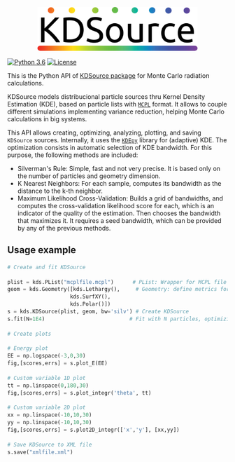 <p align="center">
<img src="../img/kdsource_logo.png" alt="logo" height="100"/>
</p>

[![Python 3.6](https://img.shields.io/badge/python-3.6%2B-blue)](https://www.python.org/downloads/release/python-360/)
[![License](https://img.shields.io/badge/License-GPL3-blue.svg)](https://tldrlegal.com/license/gnu-general-public-license-v3-(gpl-3))

This is the Python API of [KDSource package](https://github.com/inti-abbate/KDSource) for Monte Carlo radiation calculations.

KDSource models distribucional particle sources thru Kernel Density Estimation (KDE), based on particle lists with [`MCPL`](https://mctools.github.io/mcpl/) format. It allows to couple different simulations implementing variance reduction, helping Monte Carlo calculations in big systems.

This API allows creating, optimizing, analyzing, plotting, and saving `KDSource` sources. Internally, it uses the [`KDEpy`](https://kdepy.readthedocs.io/en/latest/) library for (adaptive) KDE. The optimization consists in automatic selection of KDE bandwidth. For this purpose, the following methods are included:
*	Silverman's Rule: Simple, fast and not very precise. It is based only on the number of particles and geometry dimension.
*	K Nearest Neighbors: For each sample, computes its bandwidth as the distance to the k-th neighbor.
*	Maximum Likelihood Cross-Validation: Builds a grid of bandwidths, and computes the cross-validation likelihood score for each, which is an indicator of the quality of the estimation. Then chooses the bandwidth that maximizes it. It requires a seed bandwidth, which can be provided by any of the previous methods.

## Usage example

```python
# Create and fit KDSource

plist = kds.PList("mcplfile.mcpl")      # PList: Wrapper for MCPL file
geom = kds.Geometry([kds.Lethargy(),     # Geometry: define metrics for variables
					kds.SurfXY(),
					kds.Polar()])
s = kds.KDSource(plist, geom, bw='silv') # Create KDSource
s.fit(N=1E4)                           # Fit with N particles, optimizing bandwidth

# Create plots

# Energy plot
EE = np.logspace(-3,0,30)
fig,[scores,errs] = s.plot_E(EE)

# Custom variable 1D plot
tt = np.linspace(0,180,30)
fig,[scores,errs] = s.plot_integr('theta', tt)

# Custom variable 2D plot
xx = np.linspace(-10,10,30)
yy = np.linspace(-10,10,30)
fig,[scores,errs] = s.plot2D_integr(['x','y'], [xx,yy])

# Save KDSource to XML file
s.save("xmlfile.xml")

```
